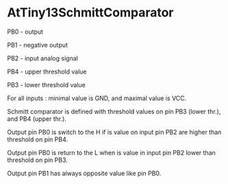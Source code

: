 # AtTiny13SchmittComparator
PB0 - output

PB1 - negative output

PB2 - input analog signal

PB4 - upper threshold value

PB3 - lower threshold value


For all inputs : minimal value is GND, and maximal value is VCC.

Schmitt comparator is defined with threshold values on pin PB3 (lower thr.), and PB4 (upper thr.).

Output pin PB0 is switch to the H if is value on input pin PB2 are higher than threshold on pin PB4.

Output pin PB0 is return to the L when is value in input pin PB2 lower than threshold on pin PB3.

Output pin PB1 has always opposite value like pin PB0.
